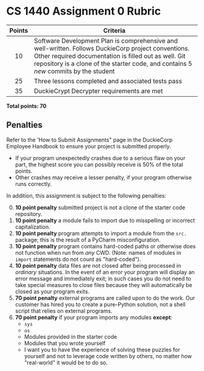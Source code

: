 # CS 1440 Assignment 0 Rubric

| Points | Criteria
|:------:|--------------------------------------------------------------------------------
| 10     | Software Development Plan is comprehensive and well-written. Follows DuckieCorp project conventions. Other required documentation is filled out as well. Git repository is a clone of the starter code, and contains 5 *new* commits by the student
| 25     | Three lessons completed and associated tests pass
| 35     | DuckieCrypt Decrypter requirements are met

**Total points: 70**

## Penalties

Refer to the 'How to Submit Assignments" page in the DuckieCorp Employee Handbook to ensure your project is submitted properly.  

*   If your program unexpectedly crashes due to a serious flaw on your part, the highest score you can possibly receive is 50% of the total points.
*   Other crashes may receive a lesser penalty, if your program otherwise runs correctly.

In addition, this assignment is subject to the following penalties:

0.  **10 point penalty** submitted project is not a clone of the starter code repository.
1.  **10 point penalty** a module fails to import due to misspelling or incorrect capitalization.
2.  **10 point penalty** program attempts to import a module from the `src.` package; this is the result of a PyCharm misconfiguration.
3.  **10 point penalty** program contains hard-coded paths or otherwise does not function when run from *any* CWD.  (Note: names of modules in `import` statements do not count as "hard-coded").
4.  **10 point penalty** data files are not closed after being processed in *ordinary* situations.  In the event of an error your program will display an error message and immediately exit; in such cases you do not need to take special measures to close files because they will automatically be closed as your program exits.
5.  **70 point penalty** external programs are called upon to do the work.  Our customer has hired you to create a pure-Python solution, not a shell script that relies on external programs.
6.  **70 point penalty** if your program imports any modules **except**:
    *   `sys`
    *   `os`
    *   Modules provided in the starter code
    *   Modules that you wrote yourself
    *   I want you to have the experience of solving these puzzles for yourself and not to leverage code written by others, no matter how "real-world" it would be to do so.
